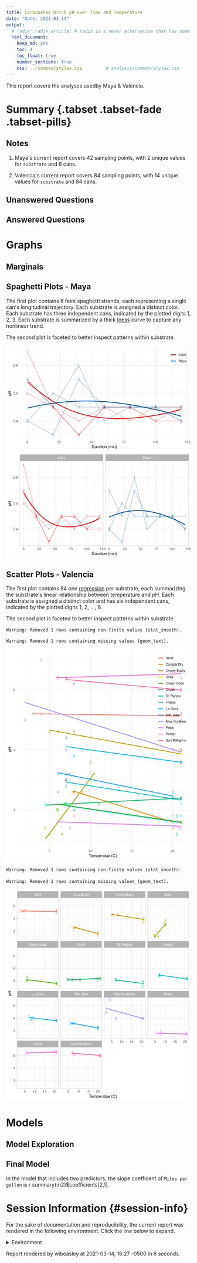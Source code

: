 ```yaml
---
title: Carbonated Drink pH over Time and Temperature
date: "Date: 2021-03-14"
output:
  # radix::radix_article: # radix is a newer alternative that has some advantages over `html_document`.
  html_document:
    keep_md: yes
    toc: 4
    toc_float: true
    number_sections: true
    css: ../common/styles.css         # analysis/common/styles.css
---
```


This report covers the analyses usedby Maya & Valencia.

<!--  Set the working directory to the repository's base directory; this assumes the report is nested inside of two directories.-->


<!-- Set the report-wide options, and point to the external code file. -->


<!-- Load 'sourced' R files.  Suppress the output when loading sources. -->


<!-- Load packages, or at least verify they're available on the local machine.  Suppress the output when loading packages. -->


<!-- Load any global functions and variables declared in the R file.  Suppress the output. -->


<!-- Declare any global functions specific to a Rmd output.  Suppress the output. -->


<!-- Load the datasets.   -->


<!-- Tweak the datasets.   -->


Summary {.tabset .tabset-fade .tabset-pills}
===========================================================================

Notes
---------------------------------------------------------------------------

1. Maya's current report covers 42 sampling points, with 2 unique values for `substrate` and 6 cans.

1. Valencia's current report covers 84 sampling points, with 14 unique values for `substrate` and 84 cans.



Unanswered Questions
---------------------------------------------------------------------------

Answered Questions
---------------------------------------------------------------------------


Graphs
===========================================================================


Marginals
---------------------------------------------------------------------------




Spaghetti Plots - Maya
---------------------------------------------------------------------------
The first plot contains 6 faint spaghetti strands, each representing a single can's longitudinal trajectory.  Each substrate is assigned a distinct color.  Each substrate has three independent cans, indicated by the plotted digits 1, 2, 3.  Each substrate is summarized by a thick [loess](https://en.wikipedia.org/wiki/Local_regression) curve to capture any nonlinear trend.

The second plot is faceted to better inspect patterns within substrate.

![](figure-png/spaghetti-maya-1.png)<!-- -->![](figure-png/spaghetti-maya-2.png)<!-- -->

Scatter Plots - Valencia
---------------------------------------------------------------------------
The first plot contains 84 one [regression](https://en.wikipedia.org/wiki/General_linear_model) per substrate, each summarizing the substrate's linear relationship between temperature and pH.  Each substrate is assigned a distinct color and has six independent cans, indicated by the plotted digits 1, 2, ..., 6.

The second plot is faceted to better inspect patterns within substrate.


```
Warning: Removed 1 rows containing non-finite values (stat_smooth).
```

```
Warning: Removed 1 rows containing missing values (geom_text).
```

![](figure-png/scatter-valencia-1.png)<!-- -->

```
Warning: Removed 1 rows containing non-finite values (stat_smooth).

Warning: Removed 1 rows containing missing values (geom_text).
```

![](figure-png/scatter-valencia-2.png)<!-- -->


Models
===========================================================================

Model Exploration
---------------------------------------------------------------------------



Final Model
---------------------------------------------------------------------------



In the model that includes two predictors, the slope coefficent of `Miles per gallon` is r summary(m2)$coefficients[2,1].


Session Information {#session-info}
===========================================================================

For the sake of documentation and reproducibility, the current report was rendered in the following environment.  Click the line below to expand.

<details>
  <summary>Environment <span class="glyphicon glyphicon-plus-sign"></span></summary>

```
─ Session info ───────────────────────────────────────────────────────────────
 setting  value                       
 version  R version 4.0.3 (2020-10-10)
 os       Ubuntu 20.10                
 system   x86_64, linux-gnu           
 ui       X11                         
 language (EN)                        
 collate  en_US.UTF-8                 
 ctype    en_US.UTF-8                 
 tz       America/Chicago             
 date     2021-03-14                  

─ Packages ───────────────────────────────────────────────────────────────────
 package     * version    date       lib source                       
 assertthat    0.2.1      2019-03-21 [1] CRAN (R 4.0.0)               
 bslib         0.2.4      2021-01-25 [1] CRAN (R 4.0.3)               
 cachem        1.0.4      2021-02-13 [1] CRAN (R 4.0.3)               
 callr         3.5.1      2020-10-13 [1] CRAN (R 4.0.3)               
 cli           2.3.1      2021-02-23 [1] CRAN (R 4.0.3)               
 colorspace    2.0-0      2020-11-11 [1] CRAN (R 4.0.3)               
 crayon        1.4.1      2021-02-08 [1] CRAN (R 4.0.3)               
 DBI           1.1.1      2021-01-15 [1] CRAN (R 4.0.3)               
 debugme       1.1.0      2017-10-22 [1] CRAN (R 4.0.0)               
 desc          1.2.0      2018-05-01 [1] CRAN (R 4.0.0)               
 devtools      2.3.2      2020-09-18 [1] CRAN (R 4.0.2)               
 digest        0.6.27     2020-10-24 [1] CRAN (R 4.0.3)               
 dplyr         1.0.4      2021-02-02 [1] CRAN (R 4.0.3)               
 ellipsis      0.3.1      2020-05-15 [1] CRAN (R 4.0.0)               
 evaluate      0.14       2019-05-28 [1] CRAN (R 4.0.0)               
 fansi         0.4.2      2021-01-15 [1] CRAN (R 4.0.3)               
 farver        2.1.0      2021-02-28 [1] CRAN (R 4.0.3)               
 fastmap       1.1.0      2021-01-25 [1] CRAN (R 4.0.3)               
 fs            1.5.0      2020-07-31 [1] CRAN (R 4.0.2)               
 generics      0.1.0      2020-10-31 [1] CRAN (R 4.0.3)               
 ggplot2     * 3.3.3      2020-12-30 [1] CRAN (R 4.0.3)               
 glue          1.4.2      2020-08-27 [1] CRAN (R 4.0.2)               
 gtable        0.3.0      2019-03-25 [1] CRAN (R 4.0.0)               
 highr         0.8        2019-03-20 [1] CRAN (R 4.0.0)               
 hms           1.0.0      2021-01-13 [1] CRAN (R 4.0.3)               
 htmltools     0.5.1.1    2021-01-22 [1] CRAN (R 4.0.3)               
 import        1.2.0      2020-09-24 [1] CRAN (R 4.0.2)               
 jquerylib     0.1.3      2020-12-17 [1] CRAN (R 4.0.3)               
 jsonlite      1.7.2      2020-12-09 [1] CRAN (R 4.0.3)               
 knitr       * 1.31       2021-01-27 [1] CRAN (R 4.0.3)               
 labeling      0.4.2      2020-10-20 [1] CRAN (R 4.0.3)               
 lattice       0.20-41    2020-04-02 [4] CRAN (R 4.0.0)               
 lifecycle     1.0.0      2021-02-15 [1] CRAN (R 4.0.3)               
 magrittr      2.0.1      2020-11-17 [1] CRAN (R 4.0.3)               
 Matrix        1.2-18     2019-11-27 [4] CRAN (R 4.0.0)               
 memoise       2.0.0      2021-01-26 [1] CRAN (R 4.0.3)               
 mgcv          1.8-33     2020-08-27 [4] CRAN (R 4.0.2)               
 munsell       0.5.0      2018-06-12 [1] CRAN (R 4.0.0)               
 nlme          3.1-152    2021-02-04 [1] CRAN (R 4.0.3)               
 pillar        1.5.0.9000 2021-02-23 [1] Github (r-lib/pillar@dc5916a)
 pkgbuild      1.2.0      2020-12-15 [1] CRAN (R 4.0.3)               
 pkgconfig     2.0.3      2019-09-22 [1] CRAN (R 4.0.0)               
 pkgload       1.2.0      2021-02-23 [1] CRAN (R 4.0.3)               
 prettyunits   1.1.1      2020-01-24 [1] CRAN (R 4.0.0)               
 processx      3.4.5      2020-11-30 [1] CRAN (R 4.0.3)               
 ps            1.6.0      2021-02-28 [1] CRAN (R 4.0.3)               
 purrr         0.3.4      2020-04-17 [1] CRAN (R 4.0.0)               
 R6            2.5.0      2020-10-28 [1] CRAN (R 4.0.3)               
 readr         1.4.0      2020-10-05 [1] CRAN (R 4.0.3)               
 remotes       2.2.0      2020-07-21 [1] CRAN (R 4.0.2)               
 rlang         0.4.10     2020-12-30 [1] CRAN (R 4.0.3)               
 rmarkdown     2.7        2021-02-19 [1] CRAN (R 4.0.3)               
 rprojroot     2.0.2      2020-11-15 [1] CRAN (R 4.0.3)               
 sass          0.3.1      2021-01-24 [1] CRAN (R 4.0.3)               
 scales        1.1.1      2020-05-11 [1] CRAN (R 4.0.0)               
 sessioninfo   1.1.1      2018-11-05 [1] CRAN (R 4.0.0)               
 stringi       1.5.3      2020-09-09 [1] CRAN (R 4.0.2)               
 stringr       1.4.0      2019-02-10 [1] CRAN (R 4.0.0)               
 testthat      3.0.2      2021-02-14 [1] CRAN (R 4.0.3)               
 tibble        3.1.0      2021-02-25 [1] CRAN (R 4.0.3)               
 tidyselect    1.1.0      2020-05-11 [1] CRAN (R 4.0.0)               
 usethis       2.0.1      2021-02-10 [1] CRAN (R 4.0.3)               
 utf8          1.1.4      2018-05-24 [1] CRAN (R 4.0.0)               
 vctrs         0.3.6      2020-12-17 [1] CRAN (R 4.0.3)               
 withr         2.4.1      2021-01-26 [1] CRAN (R 4.0.3)               
 xfun          0.21       2021-02-10 [1] CRAN (R 4.0.3)               
 yaml          2.2.1      2020-02-01 [1] CRAN (R 4.0.0)               

[1] /home/wibeasley/R/x86_64-pc-linux-gnu-library/4.0
[2] /usr/local/lib/R/site-library
[3] /usr/lib/R/site-library
[4] /usr/lib/R/library
```
</details>



Report rendered by wibeasley at 2021-03-14, 16:27 -0500 in 6 seconds.

